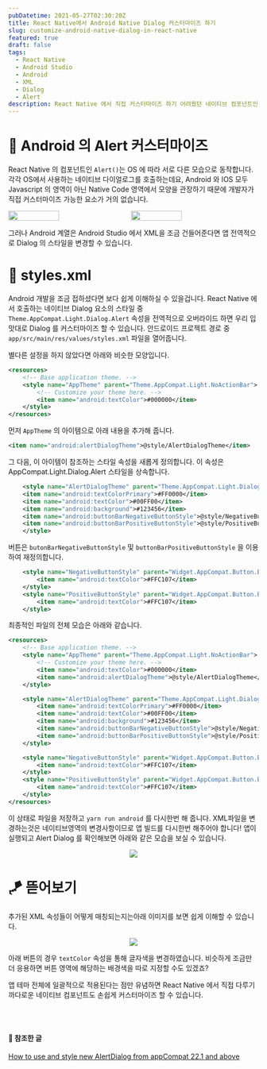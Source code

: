 ```yaml
---
pubDatetime: 2021-05-27T02:30:20Z
title: React Native에서 Android Native Dialog 커스터마이즈 하기
slug: customize-android-native-dialog-in-react-native
featured: true
draft: false
tags:
  - React Native
  - Android Studio
  - Android
  - XML
  - Dialog
  - Alert
description: React Native 에서 직접 커스터마이즈 하기 어려웠던 네이티브 컴포넌트인 `Alert()` 의 스타일을 변경하는 법에 대하여 알아봅니다.
---
```


# 🍭 Android 의 Alert 커스터마이즈

React Native 의 컴포넌트인 `Alert()`는 OS 에 따라 서로 다른 모습으로 동작합니다.
각각 OS에서 사용하는 네이티브 다이얼로그를 호출하는데요, Android 와 IOS 모두 Javascript 의 영역이 아닌 Native Code 영역에서 모양을 관장하기 때문에 개발자가 직접 커스터마이즈 가능한 요소가 거의 없습니다.
<br />

<div style="display: flex">
<image src='https://user-images.githubusercontent.com/29659112/119706265-b5d4ee00-be94-11eb-87ec-5268c1c17bf6.png' style="margin-right: 10px; width: 45%"/>
<image src='https://user-images.githubusercontent.com/29659112/119706990-9be7db00-be95-11eb-87aa-b64264275428.png' style="margin-left: 10px; width: 45%" />
</div>

그러나 Android 계열은 Android Studio 에서 XML을 조금 건들어준다면 앱 전역적으로 Dialog 의 스타일을 변경할 수 있습니다.

# 🦄 styles.xml

Android 개발을 조금 접하셨다면 보다 쉽게 이해하실 수 있을겁니다.
React Native 에서 호출하는 네이티브 Dialog 요소의 스타일 중 `Theme.AppCompat.Light.Dialog.Alert` 속성을 전역적으로 오버라이드 하면 우리 입맛대로 Dialog 를 커스터마이즈 할 수 있습니다.
안드로이드 프로젝트 경로 중 `app/src/main/res/values/styles.xml` 파일을 열어줍니다.

별다른 설정을 하지 않았다면 아래와 비슷한 모양입니다.

```xml
<resources>
    <!-- Base application theme. -->
    <style name="AppTheme" parent="Theme.AppCompat.Light.NoActionBar">
        <!-- Customize your theme here. -->
        <item name="android:textColor">#000000</item>
    </style>
</resources>

```

먼저 `AppTheme` 의 아이템으로 아래 내용을 추가해 줍니다.

```xml
<item name="android:alertDialogTheme">@style/AlertDialogTheme</item>
```

그 다음, 이 아이템이 참조하는 스타일 속성을 새롭게 정의합니다. 이 속성은 AppCompat.Light.Dialog.Alert 스타일을 상속합니다.

```xml
    <style name="AlertDialogTheme" parent="Theme.AppCompat.Light.Dialog.Alert">
    <item name="android:textColorPrimary">#FF0000</item>
    <item name="android:textColor">#00FF00</item>
    <item name="android:background">#123456</item>
    <item name="android:buttonBarNegativeButtonStyle">@style/NegativeButtonStyle</item>
    <item name="android:buttonBarPositiveButtonStyle">@style/PositiveButtonStyle</item>
    </style>
```

버튼은 `butonBarNegativeButtonStyle` 및 `buttonBarPositiveButtonStyle` 을 이용하여 재정의합니다.

```xml
    <style name="NegativeButtonStyle" parent="Widget.AppCompat.Button.ButtonBar.AlertDialog">
        <item name="android:textColor">#FFC107</item>
    </style>
    <style name="PositiveButtonStyle" parent="Widget.AppCompat.Button.ButtonBar.AlertDialog">
        <item name="android:textColor">#FFC107</item>
    </style>
```

최종적인 파일의 전체 모습은 아래와 같습니다.

```xml
<resources>
    <!-- Base application theme. -->
    <style name="AppTheme" parent="Theme.AppCompat.Light.NoActionBar">
        <!-- Customize your theme here. -->
        <item name="android:textColor">#000000</item>
        <item name="android:alertDialogTheme">@style/AlertDialogTheme</item>
    </style>

    <style name="AlertDialogTheme" parent="Theme.AppCompat.Light.Dialog.Alert">
        <item name="android:textColorPrimary">#FF0000</item>
        <item name="android:textColor">#00FF00</item>
        <item name="android:background">#123456</item>
        <item name="android:buttonBarNegativeButtonStyle">@style/NegativeButtonStyle</item>
        <item name="android:buttonBarPositiveButtonStyle">@style/PositiveButtonStyle</item>
    </style>

    <style name="NegativeButtonStyle" parent="Widget.AppCompat.Button.ButtonBar.AlertDialog">
        <item name="android:textColor">#FFC107</item>
    </style>
    <style name="PositiveButtonStyle" parent="Widget.AppCompat.Button.ButtonBar.AlertDialog">
        <item name="android:textColor">#FFC107</item>
    </style>
</resources>
```

이 상태로 파일을 저장하고 `yarn run android` 를 다시한번 해 줍니다. XML파일을 변경하는것은 네이티브영역의 변경사항이므로 앱 빌드를 다시한번 해주어야 합니다!
앱이 실행되고 Alert Dialog 를 확인해보면 아래와 같은 모습을 보실 수 있습니다.
<br />

<div style="display: flex; justify-content: center">
<image src='https://user-images.githubusercontent.com/29659112/119710859-d5bae080-be99-11eb-9021-0f3b5334d10e.png' style="max-width: 300px"/>
</div>

# 🪁 뜯어보기

추가된 XML 속성들이 어떻게 매칭되는지는아래 이미지를 보면 쉽게 이해할 수 있습니다.

<div style="display: flex; justify-content: center">
<image src='https://user-images.githubusercontent.com/29659112/119713190-68f51580-be9c-11eb-9563-5218281fe78e.PNG' style="max-width: 300px"/>
</div>

아래 버튼의 경우 `textColor` 속성을 통해 글자색을 변경하였습니다. 비슷하게 조금만 더 응용하면 버튼 영역에 해당하는 배경색을 따로 지정할 수도 있겠죠?

앱 테마 전체에 일괄적으로 적용된다는 점만 유념하면 React Native 에서 직접 다루기 까다로운 네이티브 컴포넌트도 손쉽게 커스터마이즈 할 수 있습니다.

<br />
<br />

#### 🌺 참조한 글

[How to use and style new AlertDialog from appCompat 22.1 and above](https://stackoverflow.com/questions/29797134/how-to-use-and-style-new-alertdialog-from-appcompat-22-1-and-above)
